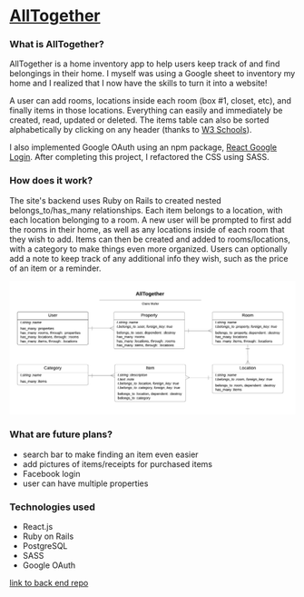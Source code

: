 # [AllTogether](https://all-together-app.herokuapp.com/)

### What is AllTogether?
AllTogether is a home inventory app to help users keep track of and find belongings in their home. I myself was using a Google sheet to inventory my home and I realized that I now have the skills to turn it into a website!

A user can add rooms, locations inside each room (box #1, closet, etc), and finally items in those locations. Everything can easily and immediately be created, read, updated or deleted. The items table can also be sorted alphabetically by clicking on any header (thanks to [W3 Schools](https://www.w3schools.com/howto/howto_js_sort_table.asp)).

I also implemented Google OAuth using an npm package, [React Google Login](https://www.npmjs.com/package/react-google-login). After completing this project, I refactored the CSS using SASS.

### How does it work?
The site's backend uses Ruby on Rails to created nested belongs_to/has_many relationships. Each item belongs to a location, with each location belonging to a room. A new user will be prompted to first add the rooms in their home, as well as any locations inside of each room that they wish to add. Items can then be created and added to rooms/locations, with a category to make things even more organized. Users can optionally add a note to keep track of any additional info they wish, such as the price of an item or a reminder.

![models diagram](models.png)

### What are future plans?
* search bar to make finding an item even easier
* add pictures of items/receipts for purchased items
* Facebook login
* user can have multiple properties

### Technologies used
* React.js
* Ruby on Rails
* PostgreSQL
* SASS
* Google OAuth

[link to back end repo](https://github.com/clairemuller/AllTogetherBack)
